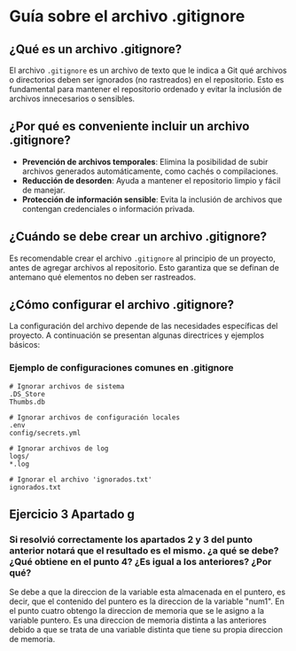 # Guía sobre el archivo .gitignore  

## ¿Qué es un archivo .gitignore?  

El archivo `.gitignore` es un archivo de texto que le indica a Git qué archivos o directorios deben ser ignorados (no rastreados) en el repositorio. Esto es fundamental para mantener el repositorio ordenado y evitar la inclusión de archivos innecesarios o sensibles.  

## ¿Por qué es conveniente incluir un archivo .gitignore?  

- **Prevención de archivos temporales**: Elimina la posibilidad de subir archivos generados automáticamente, como cachés o compilaciones.  
- **Reducción de desorden**: Ayuda a mantener el repositorio limpio y fácil de manejar.  
- **Protección de información sensible**: Evita la inclusión de archivos que contengan credenciales o información privada.  

## ¿Cuándo se debe crear un archivo .gitignore?  

Es recomendable crear el archivo `.gitignore` al principio de un proyecto, antes de agregar archivos al repositorio. Esto garantiza que se definan de antemano qué elementos no deben ser rastreados.  

## ¿Cómo configurar el archivo .gitignore?  

La configuración del archivo depende de las necesidades específicas del proyecto. A continuación se presentan algunas directrices y ejemplos básicos:  

### Ejemplo de configuraciones comunes en .gitignore  

```gitignore  
# Ignorar archivos de sistema  
.DS_Store  
Thumbs.db  

# Ignorar archivos de configuración locales  
.env  
config/secrets.yml  

# Ignorar archivos de log  
logs/  
*.log  

# Ignorar el archivo 'ignorados.txt'  
ignorados.txt  
```

## Ejercicio 3 Apartado g

### Si resolvió correctamente los apartados 2 y 3 del punto anterior notará que el resultado es el mismo. ¿a qué se debe? ¿Qué obtiene en el punto 4? ¿Es igual a los anteriores? ¿Por qué?

Se debe a que la direccion de la variable esta almacenada en el puntero, es decir, que el contenido del puntero es la direccion de la variable "num1". 
En el punto cuatro obtengo la direccion de memoria que se le asigno a la variable puntero.
Es una direccion de memoria distinta a las anteriores debido a que se trata de una variable distinta que tiene su propia direccion de memoria.